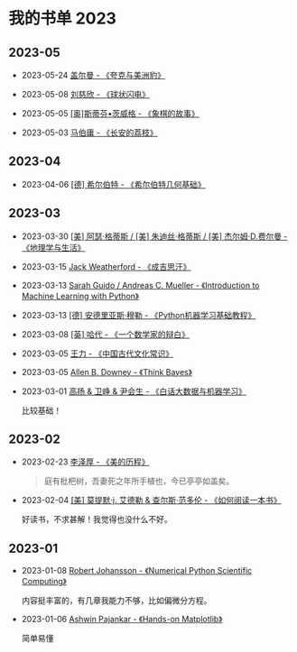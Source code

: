 # 我的书单 2023

[annotation]: [id] (60caebbc-13f4-4d06-9c81-4a3dbb116580)
[annotation]: [status] (public)
[annotation]: [create_time] (2023-01-06 16:02:10)
[annotation]: [category] (读书笔记)
[annotation]: [tags] ()
[annotation]: [comments] (true)
[annotation]: [url] (http://blog.ccyg.studio/article/60caebbc-13f4-4d06-9c81-4a3dbb116580)

## 2023-05

- 2023-05-24 [盖尔曼 - 《夸克与美洲豹》](https://book.douban.com/subject/1322880/)

- 2023-05-08 [刘慈欣 - 《球状闪电》](https://book.douban.com/subject/1192090/)

- 2023-05-05 [[奥]斯蒂芬•茨威格 - 《象棋的故事》](https://book.douban.com/subject/24700640/)

- 2023-05-03 [马伯庸 - 《长安的荔枝》](https://book.douban.com/subject/36104107/)

## 2023-04

- 2023-04-06 [[德] 希尔伯特 - 《希尔伯特几何基础》](https://book.douban.com/subject/4085179/)

## 2023-03

- 2023-03-30 [[美] 阿瑟·格蒂斯 / [美] 朱迪丝·格蒂斯 / [美] 杰尔姆·D.费尔曼 - 《地理学与生活》](https://book.douban.com/subject/26944962/)

- 2023-03-15 [Jack Weatherford - 《成吉思汗》](https://book.douban.com/subject/30305885/)

- 2023-03-13 [Sarah Guido / Andreas C. Mueller - 《Introduction to Machine Learning with Python》](https://book.douban.com/subject/26279609/)

- 2023-03-13 [[德] 安德里亚斯·穆勒 - 《Python机器学习基础教程》](https://book.douban.com/subject/30147778/)

- 2023-03-08 [[英] 哈代 - 《一个数学家的辩白》](https://book.douban.com/subject/2135227/)

- 2023-03-05 [王力 - 《中国古代文化常识》](https://book.douban.com/subject/2747765/)

- 2023-03-05 [Allen B. Downey - 《Think Bayes》](#)

- 2023-03-01 [高扬 & 卫峥 & 尹会生 - 《白话大数据与机器学习》](https://book.douban.com/subject/26832701/)

    比较基础！

## 2023-02

- 2023-02-23 [李泽厚 - 《美的历程》](https://book.douban.com/subject/3410718/)

    > 庭有枇杷树，吾妻死之年所手植也，今已亭亭如盖矣。

- 2023-02-04 [[美] 莫提默·j. 艾德勒 & 查尔斯·范多伦 - 《如何阅读一本书》](https://book.douban.com/subject/1013208/)

    好读书，不求甚解！我觉得也没什么不好。

## 2023-01

- 2023-01-08 [Robert Johansson  - 《Numerical Python Scientific Computing》](#)

    内容挺丰富的，有几章我能力不够，比如偏微分方程。

- 2023-01-06 [Ashwin Pajankar  - 《Hands-on Matplotlib》](#)

    简单易懂
